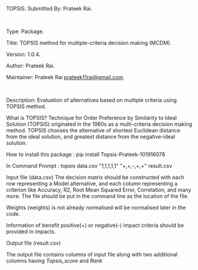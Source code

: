 TOPSIS.
Submitted By: Prateek Rai.

</br>

Type: Package.

Title: TOPSIS method for multiple-criteria decision making (MCDM).

Version: 1.0.4.


Author: Prateek Rai.

Maintainer: Prateek Rai prateek11rai@gmail.com.

</br>

Description: Evaluation of alternatives based on multiple criteria using TOPSIS method.

What is TOPSIS?
Technique for Order Preference by Similarity to Ideal Solution (TOPSIS) originated in the 1980s as a multi-criteria decision making method. TOPSIS chooses the alternative of shortest Euclidean distance from the ideal solution, and greatest distance from the negative-ideal solution.


How to install this package : 
pip install Topsis-Prateek-101916078

In Command Prompt : 
topsis data.csv "1,1,1,1,1" "+,+,-,+,+" result.csv



Input file (data.csv)
The decision matrix should be constructed with each row representing a Model alternative, and each column representing a criterion like Accuracy, R2, Root Mean Squared Error, Correlation, and many more. The file should be put in the command line as the location of the file.


Weights (weights) is not already normalised will be normalised later in the code.

Information of benefit positive(+) or negative(-) impact criteria should be provided in impacts.


Output file (result.csv)
				

The output file contains columns of input file along with two additional columns having *Topsis_score* and *Rank*